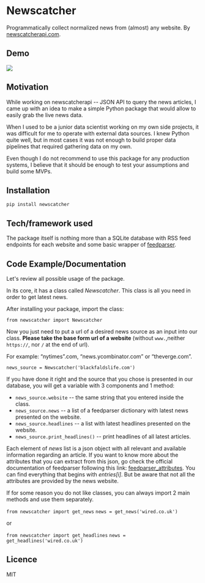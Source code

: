 # Newscatcher
Programmatically collect normalized news from (almost) any website.
By [newscatcherapi.com][1].

## Demo
![](gifs/newscatcherdemo.gif)

## Motivation
While working on newscatcherapi -- JSON API to query the news articles,
I came up with an idea to make a simple Python package that would allow
to easily grab the live news data. 

When I used to be a junior data scientist working on my own side projects,
it was difficult for me to operate with external data sources. I knew Python
quite well, but in most cases it was not enough to build proper data pipelines
that required gathering data on my own. 

Even though I do not recommend to use this package for any production systems, I believe that it should be enough to test your assumptions and build some MVPs.

## Installation
`pip install newscatcher`

## Tech/framework used
The package itself is nothing more than a SQLite database with 
RSS feed endpoints for each website and some basic wrapper of
[feedparser][3].

## Code Example/Documentation
Let's review all possible usage of the package. 

In its core, it has a class called *Newscatcher*. This class is all you need in order to get latest news.

After installing your package, import the class:

`from newscatcher import Newscatcher`
 
Now you just need to put a url of a desired news source as an input into our class. 
**Please take the base form url of a website** (without `www.`,neither `https://`, nor `/` at the end of url).

For example: “nytimes”.com, “news.ycombinator.com” or “theverge.com”.

`news_source = Newscatcher('blackfaldslife.com')`

If you have done it right and the source that you chose is presented in our database, you will get a variable with 3 components and 1 method:

- `news_source.website` -- the same string that you entered inside the class.
- `news_source.news` -- a list of a feedparser dictionary with latest news presented on the website. 
- `news_source.headlines` -- a list with latest headlines presented on the website.
- `news_source.print_headlines()` -- print headlines of all latest articles.

Each element of *news* list is a json object with all relevant and available information regarding an article. If you want to know more about the attributes that you can extract from this json, go check the official documentation of feedparser following this link: [feedparser\_attributes][4]. You can find everything that begins with *entries[i]*. But be aware that not all the attributes are provided by the news website. 

If for some reason you do not like classes, you can always import 2 main methods and use them separately.

`from newscatcher import get_news`
`news = get_news('wired.co.uk')`

or

`from newscatcher import get_headlines`
`news = get_headlines('wired.co.uk')`


## Licence
MIT


[1]:	%3Chttps://newscatcherapi.com/%3E
[3]:	%3Chttps://pythonhosted.org/feedparser/index.html%3E
[4]:	%3Chttps://pythonhosted.org/feedparser/reference.html%3E
